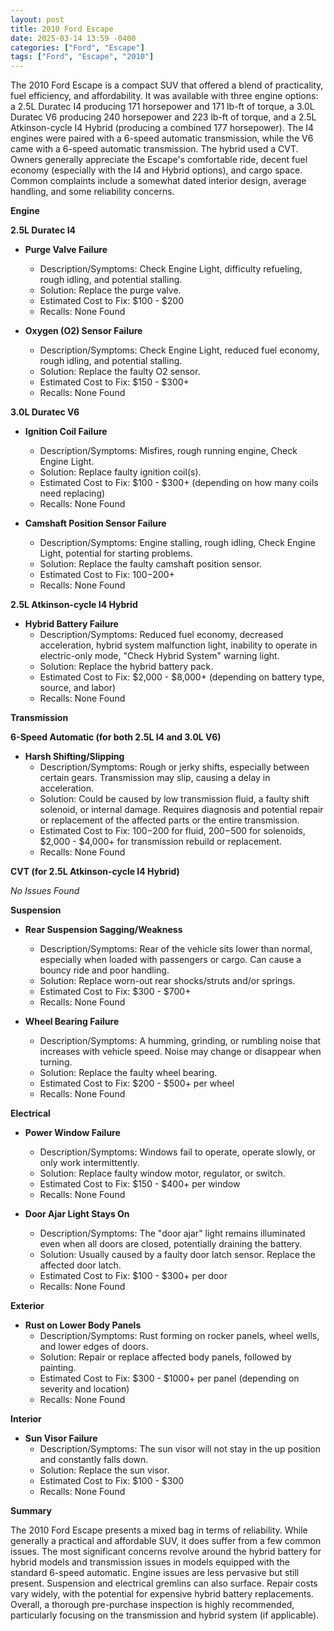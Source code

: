 ```yaml
---
layout: post
title: 2010 Ford Escape
date: 2025-03-14 13:59 -0400
categories: ["Ford", "Escape"]
tags: ["Ford", "Escape", "2010"]
---
```

The 2010 Ford Escape is a compact SUV that offered a blend of practicality, fuel efficiency, and affordability. It was available with three engine options: a 2.5L Duratec I4 producing 171 horsepower and 171 lb-ft of torque, a 3.0L Duratec V6 producing 240 horsepower and 223 lb-ft of torque, and a 2.5L Atkinson-cycle I4 Hybrid (producing a combined 177 horsepower). The I4 engines were paired with a 6-speed automatic transmission, while the V6 came with a 6-speed automatic transmission. The hybrid used a CVT. Owners generally appreciate the Escape's comfortable ride, decent fuel economy (especially with the I4 and Hybrid options), and cargo space. Common complaints include a somewhat dated interior design, average handling, and some reliability concerns.

**Engine**

**2.5L Duratec I4**

*   **Purge Valve Failure**
    *   Description/Symptoms: Check Engine Light, difficulty refueling, rough idling, and potential stalling.
    *   Solution: Replace the purge valve.
    *   Estimated Cost to Fix: $100 - $200
    *   Recalls: None Found

*   **Oxygen (O2) Sensor Failure**
    *   Description/Symptoms: Check Engine Light, reduced fuel economy, rough idling, and potential stalling.
    *   Solution: Replace the faulty O2 sensor.
    *   Estimated Cost to Fix: $150 - $300+
    *   Recalls: None Found

**3.0L Duratec V6**

*   **Ignition Coil Failure**
    *   Description/Symptoms: Misfires, rough running engine, Check Engine Light.
    *   Solution: Replace faulty ignition coil(s).
    *   Estimated Cost to Fix: $100 - $300+ (depending on how many coils need replacing)
    *   Recalls: None Found

*   **Camshaft Position Sensor Failure**
    *   Description/Symptoms: Engine stalling, rough idling, Check Engine Light, potential for starting problems.
    *   Solution: Replace the faulty camshaft position sensor.
    *   Estimated Cost to Fix: $100-$200+
    *   Recalls: None Found

**2.5L Atkinson-cycle I4 Hybrid**

*   **Hybrid Battery Failure**
    *   Description/Symptoms: Reduced fuel economy, decreased acceleration, hybrid system malfunction light, inability to operate in electric-only mode, "Check Hybrid System" warning light.
    *   Solution: Replace the hybrid battery pack.
    *   Estimated Cost to Fix: $2,000 - $8,000+ (depending on battery type, source, and labor)
    *   Recalls: None Found

**Transmission**

**6-Speed Automatic (for both 2.5L I4 and 3.0L V6)**

*   **Harsh Shifting/Slipping**
    *   Description/Symptoms: Rough or jerky shifts, especially between certain gears. Transmission may slip, causing a delay in acceleration.
    *   Solution: Could be caused by low transmission fluid, a faulty shift solenoid, or internal damage. Requires diagnosis and potential repair or replacement of the affected parts or the entire transmission.
    *   Estimated Cost to Fix: $100-$200 for fluid, $200-$500 for solenoids, $2,000 - $4,000+ for transmission rebuild or replacement.
    *   Recalls: None Found

**CVT (for 2.5L Atkinson-cycle I4 Hybrid)**

*No Issues Found*

**Suspension**

*   **Rear Suspension Sagging/Weakness**
    *   Description/Symptoms: Rear of the vehicle sits lower than normal, especially when loaded with passengers or cargo. Can cause a bouncy ride and poor handling.
    *   Solution: Replace worn-out rear shocks/struts and/or springs.
    *   Estimated Cost to Fix: $300 - $700+
    *   Recalls: None Found

*   **Wheel Bearing Failure**
    *   Description/Symptoms: A humming, grinding, or rumbling noise that increases with vehicle speed. Noise may change or disappear when turning.
    *   Solution: Replace the faulty wheel bearing.
    *   Estimated Cost to Fix: $200 - $500+ per wheel
    *   Recalls: None Found

**Electrical**

*   **Power Window Failure**
    *   Description/Symptoms: Windows fail to operate, operate slowly, or only work intermittently.
    *   Solution: Replace faulty window motor, regulator, or switch.
    *   Estimated Cost to Fix: $150 - $400+ per window
    *   Recalls: None Found

*   **Door Ajar Light Stays On**
    *   Description/Symptoms: The "door ajar" light remains illuminated even when all doors are closed, potentially draining the battery.
    *   Solution: Usually caused by a faulty door latch sensor. Replace the affected door latch.
    *   Estimated Cost to Fix: $100 - $300+ per door
    *   Recalls: None Found

**Exterior**

*   **Rust on Lower Body Panels**
    *   Description/Symptoms: Rust forming on rocker panels, wheel wells, and lower edges of doors.
    *   Solution: Repair or replace affected body panels, followed by painting.
    *   Estimated Cost to Fix: $300 - $1000+ per panel (depending on severity and location)
    *   Recalls: None Found

**Interior**

*   **Sun Visor Failure**
    *   Description/Symptoms: The sun visor will not stay in the up position and constantly falls down.
    *   Solution: Replace the sun visor.
    *   Estimated Cost to Fix: $100 - $300
    *   Recalls: None Found

**Summary**

The 2010 Ford Escape presents a mixed bag in terms of reliability. While generally a practical and affordable SUV, it does suffer from a few common issues. The most significant concerns revolve around the hybrid battery for hybrid models and transmission issues in models equipped with the standard 6-speed automatic. Engine issues are less pervasive but still present. Suspension and electrical gremlins can also surface. Repair costs vary widely, with the potential for expensive hybrid battery replacements. Overall, a thorough pre-purchase inspection is highly recommended, particularly focusing on the transmission and hybrid system (if applicable).

